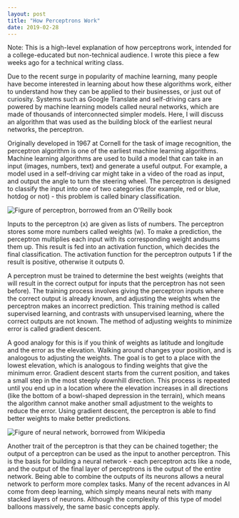 ```yaml
---
layout: post
title: "How Perceptrons Work"
date: 2019-02-28
---
```


Note: This is a high-level explanation of how perceptrons work, intended for a college-educated but non-technical audience. I wrote this piece a few weeks ago for a technical writing class.

Due to the recent surge in popularity of machine learning, many people have become interested in learning about how these algorithms work, either to understand how they can be applied to their businesses, or just out of curiosity. Systems such as Google Translate and self-driving cars are powered by machine learning models called neural networks, which are made of thousands of interconnected simpler models. Here, I will discuss an algorithm that was used as the building block of the earliest neural networks, the perceptron.

Originally developed in 1967 at Cornell for the task of image recognition, the perceptron algorithm is one of the earliest machine learning algorithms. Machine learning algorithms are used to build a model that can take in an input (images, numbers, text) and generate a useful output. For example, a model used in a self-driving car might take in a video of the road as input, and output the angle to turn the steering wheel. The perceptron is designed to classify the input into one of two categories (for example, red or blue, hotdog or not) - this problem is called binary classification.

![Figure of perceptron, borrowed from an O'Reilly book](https://www.oreilly.com/library/view/deep-learning-for/9781788295628/assets/ca819363-76a0-4968-b4ec-d9e239e2ba31.png)

Inputs to the perceptron (x) are given as lists of numbers. The perceptron stores some more numbers called weights (w). To make a prediction, the perceptron multiplies each input with its corresponding weight andsums them up. This result is fed into an activation function, which decides the final classification. The activation function for the perceptron outputs 1 if the result is positive, otherwise it outputs 0.

A perceptron must be trained to determine the best weights (weights that will result in the correct output for inputs that the perceptron has not seen before). The training process involves giving the perceptron inputs where the correct output is already known, and adjusting the weights when the perceptron makes an incorrect prediction. This training method is called supervised learning, and contrasts with unsupervised learning, where the correct outputs are not known. The method of adjusting weights to minimize error is called gradient descent. 

A good analogy for this is if you think of weights as latitude and longitude and the error as the elevation. Walking around changes your position, and is analogous to adjusting the weights. The goal is to get to a place with the lowest elevation, which is analogous to finding weights that give the minimum error. Gradient descent starts from the current position, and takes a small step in the most steeply downhill direction. This process is repeated until you end up in a location where the elevation increases in all directions (like the bottom of a bowl-shaped depression in the terrain), which means the algorithm cannot make another small adjustment to the weights to reduce the error. Using gradient descent, the perceptron is able to find better weights to make better predictions.

![Figure of neural network, borrowed from Wikipedia](https://upload.wikimedia.org/wikipedia/commons/e/e4/Artificial_neural_network.svg)

Another trait of the perceptron is that they can be chained together; the output of a perceptron can be used as the input to another perceptron. This is the basis for building a neural network - each perceptron acts like a node, and the output of the final layer of perceptrons is the output of the entire network. Being able to combine the outputs of its neurons allows a neural network to perform more complex tasks. Many of the recent advances in AI come from deep learning, which simply means neural nets with many stacked layers of neurons. Although the complexity of this type of model balloons massively, the same basic concepts apply.
